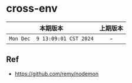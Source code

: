 # cross-env

|本期版本|上期版本
|:---:|:---:
`Mon Dec  9 13:09:01 CST 2024` | -


## Ref

* <https://github.com/remy/nodemon>